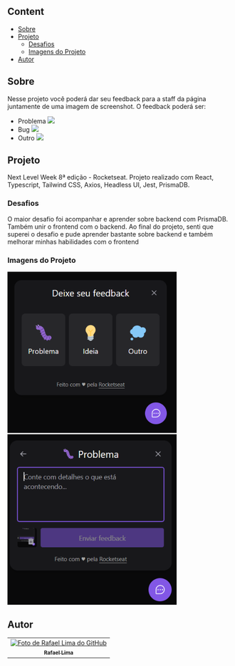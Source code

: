 ## Content
- [Sobre](#sobre)
- [Projeto](#projeto)
  - [Desafios](#desafios)
  - [Imagens do Projeto](#imagens-do-projeto)
- [Autor](#autor)

## Sobre
<p>Nesse projeto você poderá dar seu feedback para a staff da página juntamente de uma imagem de screenshot. O feedback poderá ser:</p>
<ul>
  <li>Problema <img src='src/assets/bug.svg'></li>
  <li>Bug <img src='src/assets/idea.svg' ></li>
  <li>Outro <img src='src/assets/thought.svg' ></li>
</ul>

## Projeto
<p>Next Level Week 8ª edição - Rocketseat. Projeto realizado com React, Typescript, Tailwind CSS, Axios, Headless UI, Jest, PrismaDB.</p>

### Desafios
<p>O maior desafio foi acompanhar e aprender sobre backend com PrismaDB. Também unir o frontend com o backend. Ao final do projeto, senti que superei o desafio e pude aprender bastante sobre backend e também melhorar minhas habilidades com o frontend</p>

### Imagens do Projeto
<div>
  <img src='src/assets/projeto01.PNG' width='380em'>
  <img src='src/assets/projeto02.PNG' width='380em'>
</div>

## Autor

<table>
  <tr>
    <td align="center">
      <a href="https://www.linkedin.com/in/rafael99ldm/">
        <img src="https://github.com/RafaZeero.png" width="100px;" alt="Foto de Rafael Lima do GitHub"/><br>
        <sub>
          <b>Rafael Lima</b>
        </sub>
      </a>
    </td>
  </tr>
</table>
